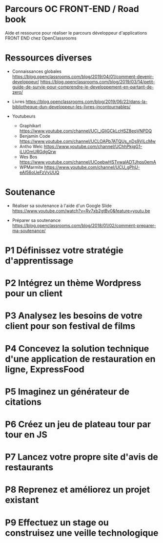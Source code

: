 # Parcours OC FRONT-END / Road book
Aide et ressource pour réaliser le parcours développeur d'applications FRONT END chez OpenClassrooms

# Ressources diverses
- Connaissances globales
  https://blog.openclassrooms.com/blog/2019/04/01/comment-devenir-developpeur/
  https://blog.openclassrooms.com/blog/2019/03/14/petit-guide-de-survie-pour-comprendre-le-developpement-en-partant-de-zero/
  
- Livres
  https://blog.openclassrooms.com/blog/2019/06/22/dans-la-bibliotheque-dun-developpeur-les-livres-incontournables/
  
- Youtubeurs
    - Graphikart https://www.youtube.com/channel/UCj_iGliGCkLcHSZ8eqVNPDQ
    - Benjamin Code https://www.youtube.com/channel/UCLOAPb7ATQUs_nDs9ViLcMw
    - Antho Welc https://www.youtube.com/channel/UChhPkjgG1-iLUOmURGdgQrw
    - Wes Bos https://www.youtube.com/channel/UCoebwHSTvwalADTJhps0emA
    - WPMarmite https://www.youtube.com/channel/UCU_gPhU-eAI56oUeFzVyUUQ

# Soutenance

- Réaliser sa soutenance à l'aide d'un Google Slide
  https://www.youtube.com/watch?v=Rv7xb2gtBv0&feature=youtu.be
  
- Préparer sa soutenance
  https://blog.openclassrooms.com/blog/2018/01/02/comment-preparer-ma-soutenance/

# P1 Définissez votre stratégie d'apprentissage

# P2 Intégrez un thème Wordpress pour un client

# P3 Analysez les besoins de votre client pour son festival de films

# P4 Concevez la solution technique d'une application de restauration en ligne, ExpressFood

# P5 Imaginez un générateur de citations

# P6 Créez un jeu de plateau tour par tour en JS

# P7 Lancez votre propre site d'avis de restaurants

# P8 Reprenez et améliorez un projet existant

# P9 Effectuez un stage ou construisez une veille technologique
